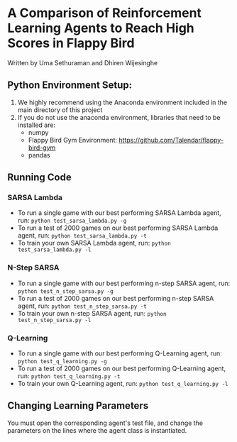 # A Comparison of Reinforcement Learning Agents to Reach High Scores in Flappy Bird
Written by Uma Sethuraman and Dhiren Wijesinghe
## Python Environment Setup:
1. We highly recommend using the Anaconda environment included in the main directory of this project
2. If you do not use the anaconda environment, libraries that need to be installed are:
    * numpy
    * Flappy Bird Gym Environment: https://github.com/Talendar/flappy-bird-gym
    * pandas

## Running Code

### SARSA Lambda
* To run a single game with our best performing SARSA Lambda agent, run: `python test_sarsa_lambda.py -g`
* To run a test of 2000 games on our best performing SARSA Lambda agent, run: `python test_sarsa_lambda.py -t`
* To train your own SARSA Lambda agent, run: `python test_sarsa_lambda.py -l`

### N-Step SARSA
* To run a single game with our best performing n-step SARSA agent, run: `python test_n_step_sarsa.py -g`
* To run a test of 2000 games on our best performing n-step SARSA agent, run: `python test_n_step_sarsa.py -t`
* To train your own n-step SARSA agent, run: `python test_n_step_sarsa.py -l`

### Q-Learning
* To run a single game with our best performing Q-Learning agent, run: `python test_q_learning.py -g`
* To run a test of 2000 games on our best performing Q-Learning agent, run: `python test_q_learning.py -t`
* To train your own Q-Learning agent, run: `python test_q_learning.py -l`

## Changing Learning Parameters
You must open the corresponding agent's test file, and change the parameters on the lines where the agent class is instantiated. 
